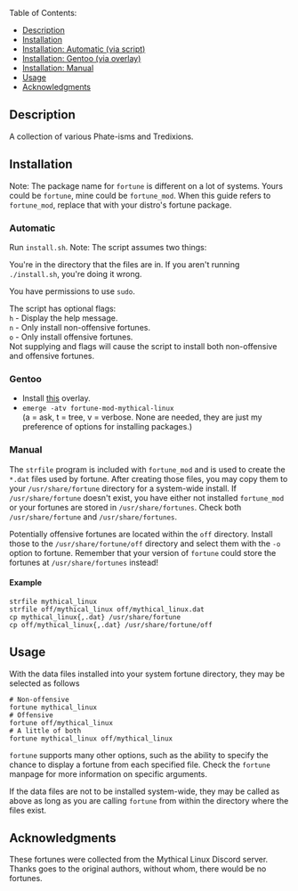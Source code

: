 Table of Contents:
* [Description](#description)
* [Installation](#installation)
* [Installation: Automatic (via script)](#automatic)
* [Installation: Gentoo (via overlay)](#gentoo)
* [Installation: Manual](#manual)
* [Usage](#usage)
* [Acknowledgments](#acknowledgments)

## Description
A collection of various Phate-isms and Tredixions.

## Installation
Note: The package name for `fortune` is different on a lot of systems. 
Yours could be `fortune`, mine could be `fortune_mod`.
When this guide refers to `fortune_mod`, replace that with your distro's
fortune package.

### Automatic
Run `install.sh`.
Note: The script assumes two things:

You're in the directory that the files are in. 
If you aren't running `./install.sh`, you're doing it wrong.

You have permissions to use `sudo`.

The script has optional flags:</br>
`h` - Display the help message.</br>
`n` - Only install non-offensive fortunes.</br>
`o` - Only install offensive fortunes.</br>
Not supplying and flags will cause the script to install both non-offensive and offensive fortunes.

### Gentoo
- Install [this](https://github.com/Phate6660/overlay) overlay.
- `emerge -atv fortune-mod-mythical-linux` </br>(a = ask, t = tree, v = verbose. None are needed, they are just my preference of options for installing packages.)

### Manual
The `strfile` program is included with `fortune_mod` and is used to create
the `*.dat` files used by fortune. After creating those files, you may copy
them to your `/usr/share/fortune` directory for a system-wide install.
If `/usr/share/fortune` doesn't exist, you have either not installed `fortune_mod`
or your fortunes are stored in `/usr/share/fortunes`. Check both
`/usr/share/fortune` and `/usr/share/fortunes`.

Potentially offensive fortunes are located within the `off` directory.
Install those to the `/usr/share/fortune/off` directory and select them
with the `-o` option to fortune. Remember that your version of `fortune` could
store the fortunes at `/usr/share/fortunes` instead!

#### Example

    strfile mythical_linux
    strfile off/mythical_linux off/mythical_linux.dat
    cp mythical_linux{,.dat} /usr/share/fortune
    cp off/mythical_linux{,.dat} /usr/share/fortune/off
    
## Usage
With the data files installed into your system fortune directory, they may be selected as follows

    # Non-offensive
    fortune mythical_linux
    # Offensive
    fortune off/mythical_linux
    # A little of both
    fortune mythical_linux off/mythical_linux
    
`fortune` supports many other options, such as the ability to specify the chance to display a fortune from each specified file. Check the `fortune` manpage for more information on specific arguments.

If the data files are not to be installed system-wide, they may be called as above as long as you are calling `fortune` from within the directory where the files exist.

## Acknowledgments
These fortunes were collected from the Mythical Linux Discord server.
Thanks goes to the original authors, without whom, there would be no
fortunes.
